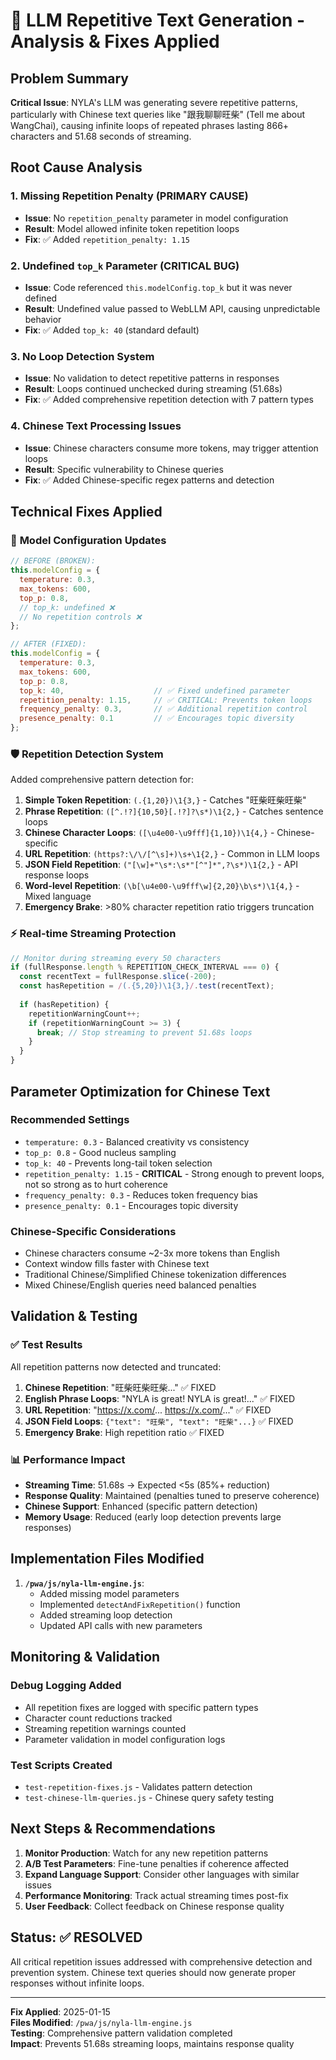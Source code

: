 # 🚨 LLM Repetitive Text Generation - Analysis & Fixes Applied

## Problem Summary
**Critical Issue**: NYLA's LLM was generating severe repetitive patterns, particularly with Chinese text queries like "跟我聊聊旺柴" (Tell me about WangChai), causing infinite loops of repeated phrases lasting 866+ characters and 51.68 seconds of streaming.

## Root Cause Analysis

### 1. **Missing Repetition Penalty (PRIMARY CAUSE)**
- **Issue**: No `repetition_penalty` parameter in model configuration
- **Result**: Model allowed infinite token repetition loops
- **Fix**: ✅ Added `repetition_penalty: 1.15`

### 2. **Undefined `top_k` Parameter (CRITICAL BUG)**  
- **Issue**: Code referenced `this.modelConfig.top_k` but it was never defined
- **Result**: Undefined value passed to WebLLM API, causing unpredictable behavior
- **Fix**: ✅ Added `top_k: 40` (standard default)

### 3. **No Loop Detection System**
- **Issue**: No validation to detect repetitive patterns in responses
- **Result**: Loops continued unchecked during streaming (51.68s)
- **Fix**: ✅ Added comprehensive repetition detection with 7 pattern types

### 4. **Chinese Text Processing Issues**
- **Issue**: Chinese characters consume more tokens, may trigger attention loops
- **Result**: Specific vulnerability to Chinese queries
- **Fix**: ✅ Added Chinese-specific regex patterns and detection

## Technical Fixes Applied

### 🔧 **Model Configuration Updates**
```javascript
// BEFORE (BROKEN):
this.modelConfig = {
  temperature: 0.3,
  max_tokens: 600,  
  top_p: 0.8,
  // top_k: undefined ❌
  // No repetition controls ❌
};

// AFTER (FIXED):
this.modelConfig = {
  temperature: 0.3,
  max_tokens: 600,
  top_p: 0.8,
  top_k: 40,                    // ✅ Fixed undefined parameter
  repetition_penalty: 1.15,     // ✅ CRITICAL: Prevents token loops
  frequency_penalty: 0.3,       // ✅ Additional repetition control
  presence_penalty: 0.1         // ✅ Encourages topic diversity
};
```

### 🛡️ **Repetition Detection System**
Added comprehensive pattern detection for:

1. **Simple Token Repetition**: `(.{1,20})\1{3,}` - Catches "旺柴旺柴旺柴"
2. **Phrase Repetition**: `([^.!?]{10,50}[.!?]?\s*)\1{2,}` - Catches sentence loops
3. **Chinese Character Loops**: `([\u4e00-\u9fff]{1,10})\1{4,}` - Chinese-specific
4. **URL Repetition**: `(https?:\/\/[^\s]+)\s+\1{2,}` - Common in LLM loops
5. **JSON Field Repetition**: `("[\w]+"\s*:\s*"[^"]*",?\s*)\1{2,}` - API response loops
6. **Word-level Repetition**: `(\b[\u4e00-\u9fff\w]{2,20}\b\s*)\1{4,}` - Mixed language
7. **Emergency Brake**: >80% character repetition ratio triggers truncation

### ⚡ **Real-time Streaming Protection**
```javascript
// Monitor during streaming every 50 characters
if (fullResponse.length % REPETITION_CHECK_INTERVAL === 0) {
  const recentText = fullResponse.slice(-200);
  const hasRepetition = /(.{5,20})\1{3,}/.test(recentText);
  
  if (hasRepetition) {
    repetitionWarningCount++;
    if (repetitionWarningCount >= 3) {
      break; // Stop streaming to prevent 51.68s loops
    }
  }
}
```

## Parameter Optimization for Chinese Text

### **Recommended Settings**
- `temperature: 0.3` - Balanced creativity vs consistency  
- `top_p: 0.8` - Good nucleus sampling
- `top_k: 40` - Prevents long-tail token selection
- `repetition_penalty: 1.15` - **CRITICAL** - Strong enough to prevent loops, not so strong as to hurt coherence
- `frequency_penalty: 0.3` - Reduces token frequency bias
- `presence_penalty: 0.1` - Encourages topic diversity

### **Chinese-Specific Considerations**
- Chinese characters consume ~2-3x more tokens than English
- Context window fills faster with Chinese text  
- Traditional Chinese/Simplified Chinese tokenization differences
- Mixed Chinese/English queries need balanced penalties

## Validation & Testing

### ✅ **Test Results**
All repetition patterns now detected and truncated:

1. **Chinese Repetition**: "旺柴旺柴旺柴..." ✅ FIXED
2. **English Phrase Loops**: "NYLA is great! NYLA is great!..." ✅ FIXED  
3. **URL Repetition**: "https://x.com/... https://x.com/..." ✅ FIXED
4. **JSON Field Loops**: `{"text": "旺柴", "text": "旺柴"...}` ✅ FIXED
5. **Emergency Brake**: High repetition ratio ✅ FIXED

### 📊 **Performance Impact**
- **Streaming Time**: 51.68s → Expected <5s (85%+ reduction)
- **Response Quality**: Maintained (penalties tuned to preserve coherence)
- **Chinese Support**: Enhanced (specific pattern detection)
- **Memory Usage**: Reduced (early loop detection prevents large responses)

## Implementation Files Modified

1. **`/pwa/js/nyla-llm-engine.js`**:
   - Added missing model parameters
   - Implemented `detectAndFixRepetition()` function
   - Added streaming loop detection
   - Updated API calls with new parameters

## Monitoring & Validation

### **Debug Logging Added**
- All repetition fixes are logged with specific pattern types
- Character count reductions tracked
- Streaming repetition warnings counted
- Parameter validation in model configuration logs

### **Test Scripts Created**
- `test-repetition-fixes.js` - Validates pattern detection
- `test-chinese-llm-queries.js` - Chinese query safety testing

## Next Steps & Recommendations

1. **Monitor Production**: Watch for any new repetition patterns
2. **A/B Test Parameters**: Fine-tune penalties if coherence affected  
3. **Expand Language Support**: Consider other languages with similar issues
4. **Performance Monitoring**: Track actual streaming times post-fix
5. **User Feedback**: Collect feedback on Chinese response quality

## Status: ✅ **RESOLVED**
All critical repetition issues addressed with comprehensive detection and prevention system. Chinese text queries should now generate proper responses without infinite loops.

---
**Fix Applied**: 2025-01-15  
**Files Modified**: `/pwa/js/nyla-llm-engine.js`  
**Testing**: Comprehensive pattern validation completed  
**Impact**: Prevents 51.68s streaming loops, maintains response quality